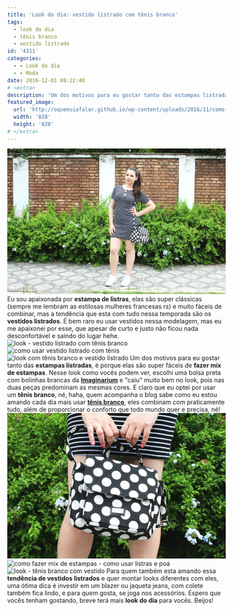```yaml
---
title: 'Look do dia: vestido listrado com tênis branco'
tags:
  - look do dia
  - tênis branco
  - vestido listrado
id: '4311'
categories:
  - - Look do dia
  - - Moda
date: 2016-12-01 08:22:48
# <extra>
description: 'Um dos motivos para eu gostar tanto das estampas listradas, é porque elas são super fáceis de fazer mix de estampas. Nesse look como vocês podem ver, escolh'
featured_image: 
  url: 'http://oqueeuiafalar.github.io/wp-content/uploads/2016/11/como-usar-tênis-branco-com-vestido.jpg'
  width: '828'
  height: '828'
# </extra>
---
```


![look - vestido listrado com tênis](/wp-content/uploads/2016/11/como-usar-vestido-listrado.jpg) Eu sou apaixonada por **estampa de listras**, elas são super clássicas (sempre me lembram as estilosas mulheres francesas rs) e muito fáceis de combinar, mas a tendência que esta com tudo nessa temporada são os **vestidos listrados**. É bem raro eu usar vestidos nessa modelagem, mas eu me apaixonei por esse, que apesar de curto e justo não ficou nada desconfortável e saindo do lugar hehe. ![look - vestido listrado com tênis branco](/wp-content/uploads/2016/11/como-usar-vestido-com-tênis.jpg) ![como usar vestido listrado com tênis](/wp-content/uploads/2016/11/look-vestido-listrado-com-tênis-branco.jpg) ![look com tênis branco e vestido listrado ](/wp-content/uploads/2016/11/como-usar-tênis-com-vestido-look.jpg) Um dos motivos para eu gostar tanto das **estampas listradas**, é porque elas são super fáceis de **fazer mix de estampas**. Nesse look como vocês podem ver, escolhi uma bolsa preta com bolinhas brancas da [**Imaginarium**](http://loja.imaginarium.com.br/) e "caiu" muito bem no look, pois nas duas peças predominam as mesmas cores. E claro que eu optei por usar um **tênis branco**, né, haha, quem acompanha o blog sabe como eu estou amando cada dia mais usar [**tênis branco**](http://natalia.blog.br/como-usar-tenis-branco/), eles combinam com praticamente tudo, além de proporcionar o conforto que todo mundo quer e precisa, né! ![bolsa de bolinha - como usar](/wp-content/uploads/2016/11/como-usar-bolsa-de-bolinha.jpg) ![como fazer mix de estampas - como usar listras e poá](/wp-content/uploads/2016/11/look-vestido-listrado-com-tênis.jpg) ![look - tênis branco com vestido ](/wp-content/uploads/2016/11/como-usar-tênis-branco-com-vestido.jpg) Para quem também esta amando essa **tendência de vestidos listrados** e quer montar looks diferentes com eles, uma ótima dica é investir em um blazer ou jaqueta jeans, com colete também fica lindo, e para quem gosta, se joga nos acessórios. Espero que vocês tenham gostando, breve terá mais **look do dia** para vocês. Beijos!
